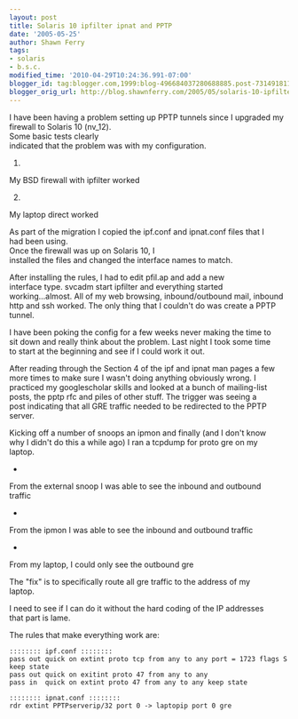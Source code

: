 ```yaml
---
layout: post
title: Solaris 10 ipfilter ipnat and PPTP
date: '2005-05-25'
author: Shawn Ferry
tags:
- solaris
- b.s.c.
modified_time: '2010-04-29T10:24:36.991-07:00'
blogger_id: tag:blogger.com,1999:blog-496684037280688885.post-7314918115898744195
blogger_orig_url: http://blog.shawnferry.com/2005/05/solaris-10-ipfilter-ipnat-and-pptp.html
---
```


I have been having a problem setting up PPTP tunnels since I upgraded my  
firewall to Solaris 10 (nv_12).  
Some basic tests clearly  
indicated that the problem was with my configuration.  
  
  1.   
My BSD firewall with ipfilter worked  

  2.   
My laptop direct worked  

As part of the migration I copied the ipf.conf and ipnat.conf files that I  
had been using.  
Once the firewall was up on Solaris 10, I  
installed the files and changed the interface names to match.  
  
After installing the rules, I had to edit pfil.ap and add a new  
interface type. svcadm start ipfilter and everything started  
working...almost. All of my web browsing, inbound/outbound mail, inbound  
http and ssh worked. The only thing that I couldn't do was create a PPTP  
tunnel.  

I have been poking the config for a few weeks never making the time to  
sit down and really think about the problem. Last night I took some time  
to start at the beginning and see if I could work it out.  

After reading through the Section 4 of the ipf and ipnat man pages a few  
more times to make sure I wasn't doing anything obviously wrong. I  
practiced my googlescholar skills and looked at a bunch of mailing-list  
posts, the pptp rfc and piles of other stuff. The trigger was seeing a  
post indicating that all GRE traffic needed to be redirected to the PPTP  
server.  

Kicking off a number of snoops an ipmon and finally (and I don't know  
why I didn't do this a while ago) I ran a tcpdump for proto gre on my  
laptop.  

  *   
From the external snoop I was able to see the inbound and outbound  
traffic  

  *   
From the ipmon I was able to see the inbound and outbound traffic  

  *   
From my laptop, I could only see the outbound gre  

The "fix" is to specifically route all gre traffic to the address of my  
laptop.  
  
I need to see if I can do it without the hard coding of the IP addresses  
that part is lame.  
  
The rules that make everything work are:  

    :::::::: ipf.conf ::::::::  
    pass out quick on extint proto tcp from any to any port = 1723 flags S keep state  
    pass out quick on exitint proto 47 from any to any  
    pass in  quick on extint proto 47 from any to any keep state  
         
    :::::::: ipnat.conf ::::::::  
    rdr extint PPTPserverip/32 port 0 -> laptopip port 0 gre   
            
